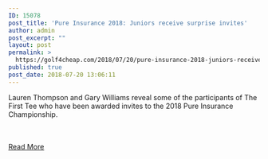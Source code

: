 ```yaml
---
ID: 15078
post_title: 'Pure Insurance 2018: Juniors receive surprise invites'
author: admin
post_excerpt: ""
layout: post
permalink: >
  https://golf4cheap.com/2018/07/20/pure-insurance-2018-juniors-receive-surprise-invites/
published: true
post_date: 2018-07-20 13:06:11
---
```

<p>Lauren Thompson and Gary Williams reveal some of the participants of The First Tee who have been awarded invites to the 2018 Pure Insurance Championship.</p><br><br><a href="http://www.golfchannel.com/video/first-tee-juniors-receive-invites-pure-insurance-championship">Read More</a>